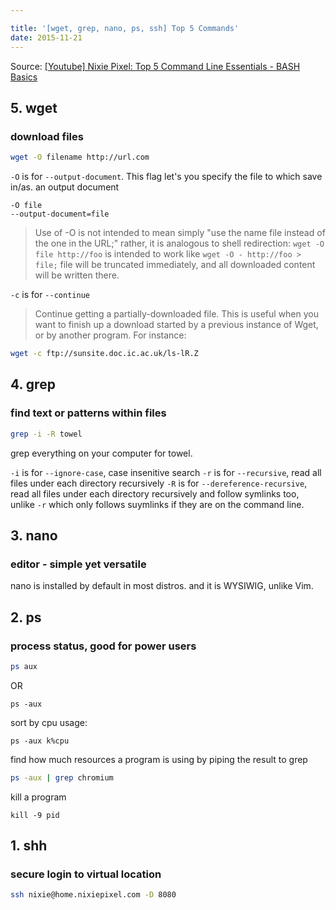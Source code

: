 ```yaml
---

title: '[wget, grep, nano, ps, ssh] Top 5 Commands'
date: 2015-11-21
---
```


Source: [[Youtube] Nixie Pixel: Top 5 Command Line Essentials - BASH Basics](https://www.youtube.com/watch?v=DbC6vQLczQA)

## 5. wget
### download files

```bash
wget -O filename http://url.com
```

`-O` is for `--output-document`. This flag let's you specify the file to which save in/as. an output document

```
-O file
--output-document=file
```
> Use of -O is not intended to mean simply "use the name file instead of the one in the URL;" rather, it is analogous to shell redirection: 
`wget -O file http://foo` is intended to work like `wget -O - http://foo > file;` file will be truncated immediately, and all downloaded content will be written there.
           
           
           
           
`-c` is for `--continue`
> Continue getting a partially-downloaded file.  This is useful when you want to finish up a download started by a previous instance of Wget, or by another program.  For instance:

```bash
wget -c ftp://sunsite.doc.ic.ac.uk/ls-lR.Z
```

## 4. grep
### find text or patterns within files

```bash
grep -i -R towel 
```

grep everything on your computer for towel.

`-i` is for `--ignore-case`, case insenitive search
`-r` is for `--recursive`, read all files under each directory recursively
`-R` is for `--dereference-recursive`, read all files under each directory recursively and follow symlinks too, unlike `-r` which only follows suymlinks if they are on the command line.

## 3. nano
### editor - simple yet versatile
nano is installed by default in most distros. and it is WYSIWIG, unlike Vim.

## 2. ps
### process status, good for power users

```bash
ps aux
```
OR 

    ps -aux

sort by cpu usage:

    ps -aux k%cpu
    
find how much resources a program is using by piping the result to grep

```bash
ps -aux | grep chromium
```

kill a program

    kill -9 pid 


## 1. shh
### secure login to virtual location

```bash
ssh nixie@home.nixiepixel.com -D 8080
```    
